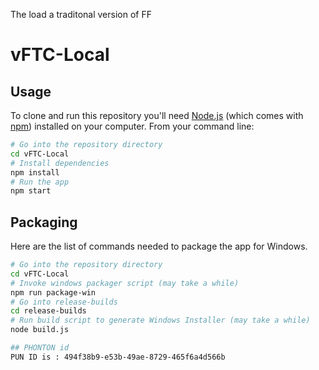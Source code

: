 The load a traditonal version of FF
# vFTC-Local

## Usage

To clone and run this repository you'll need [Node.js](https://nodejs.org/en/download/) (which comes with [npm](http://npmjs.com)) installed on your computer. From your command line:

```bash
# Go into the repository directory
cd vFTC-Local
# Install dependencies
npm install
# Run the app
npm start
```

## Packaging

Here are the list of commands needed to package the app for Windows.

```bash
# Go into the repository directory
cd vFTC-Local
# Invoke windows packager script (may take a while)
npm run package-win
# Go into release-builds
cd release-builds
# Run build script to generate Windows Installer (may take a while)
node build.js

## PHONTON id
PUN ID is : 494f38b9-e53b-49ae-8729-465f6a4d566b
